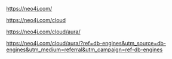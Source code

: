 https://neo4j.com/

https://neo4j.com/cloud

https://neo4j.com/cloud/aura/

https://neo4j.com/cloud/aura/?ref=db-engines&utm_source=db-engines&utm_medium=referral&utm_campaign=ref-db-engines
